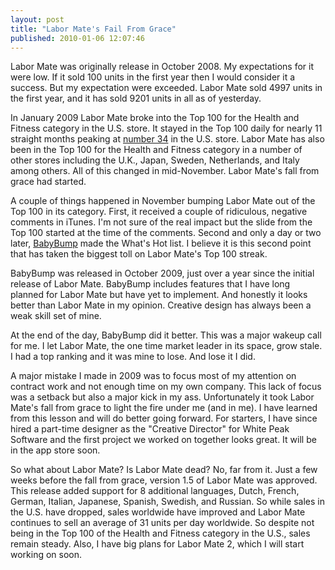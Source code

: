 ```yaml
---
layout: post
title: "Labor Mate's Fail From Grace"
published: 2010-01-06 12:07:46
---
```

Labor Mate was originally release in October 2008. My expectations for it were low. If it sold 100 units in the first year then I would consider it a success. But my expectation were exceeded. Labor Mate sold 4997 units in the first year, and it has sold 9201 units in all as of yesterday.

In January 2009 Labor Mate broke into the Top 100 for the Health and Fitness category in the U.S. store. It stayed in the Top 100 daily for nearly 11 straight months peaking at [number 34](http://emberapp.com/kirbyt/images/labormate-rank34-us) in the U.S. store. Labor Mate has also been in the Top 100 for the Health and Fitness category in a number of other stores including the U.K., Japan, Sweden, Netherlands, and Italy among others. All of this changed in mid-November. Labor Mate's fall from grace had started.

A couple of things happened in November bumping Labor Mate out of the Top 100 in its category. First, it received a couple of ridiculous, negative comments in iTunes. I'm not sure of the real impact but the slide from the Top 100 started at the time of the comments. Second and only a day or two later, [BabyBump](http://click.linksynergy.com/fs-bin/stat?id=joxFicmfXq8&offerid=146261&type=3&subid=0&tmpid=1826&RD_PARM1=http%253A%252F%252Fitunes.apple.com%252Fus%252Fapp%252Fbabybump-pregnancy-app%252Fid332366275%253Fmt%253D8%2526uo%253D6%2526partnerId%253D30) made the What's Hot list. I believe it is this second point that has taken the biggest toll on Labor Mate's Top 100 streak.

BabyBump was released in October 2009, just over a year since the initial release of Labor Mate. BabyBump includes features that I have long planned for Labor Mate but have yet to implement. And honestly it looks better than Labor Mate in my opinion. Creative design has always been a weak skill set of mine.

At the end of the day, BabyBump did it better. This was a major wakeup call for me. I let Labor Mate, the one time market leader in its space, grow stale. I had a top ranking and it was mine to lose. And lose it I did.

A major mistake I made in 2009 was to focus most of my attention on contract work and not enough time on my own company. This lack of focus was a setback but also a major kick in my ass. Unfortunately it took Labor Mate's fall from grace to light the fire under me (and in me). I have learned from this lesson and will do better going forward. For starters, I have since hired a part-time designer as the "Creative Director" for White Peak Software and the first project we worked on together looks great. It will be in the app store soon.

So what about Labor Mate? Is Labor Mate dead? No, far from it. Just a few weeks before the fall from grace, version 1.5 of Labor Mate was approved. This release added support for 8 additional languages, Dutch, French, German, Italian, Japanese, Spanish, Swedish, and Russian. So while sales in the U.S. have dropped, sales worldwide have improved and Labor Mate continues to sell an average of 31 units per day worldwide. So despite not being in the Top 100 of the Health and Fitness category in the U.S., sales remain steady. Also, I have big plans for Labor Mate 2, which I will start working on soon.
